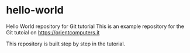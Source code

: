 # hello-world
Hello World repository for Git tutorial
This is an example repository for the Git tutoial on https://orientcomputers.it

This repository is built step by step in the tutorial.